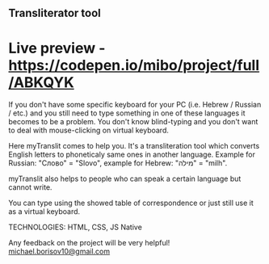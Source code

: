 ## Transliterator tool

# Live preview - https://codepen.io/mibo/project/full/ABKQYK

If you don't have some specific keyboard for your PC (i.e. Hebrew / Russian / etc.) and you still need to type something in one of these languages it becomes to be a problem. You don't know blind-typing and you don't want to deal with mouse-clicking on virtual keyboard.

Here myTranslit comes to help you. It's a transliteration tool which converts English letters to phoneticaly same ones in another language. Example for Russian: "Слово" = "Slovo", example for Hebrew: "מילה" = "milh".

myTranslit also helps to people who can speak a certain language but cannot write.

You can type using the showed table of correspondence or just still use it as a virtual keyboard.

TECHNOLOGIES: HTML, CSS, JS Native




Any feedback on the project will be very helpful!
michael.borisov10@gmail.com
